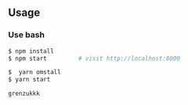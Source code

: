
## Usage

### Use bash

```bash
$ npm install
$ npm start         # visit http://localhost:8000

```
```bash
$  yarn omstall
$ yarn start
```







```
grenzukkk

